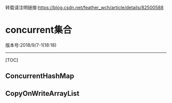 转载请注明链接:https://blog.csdn.net/feather_wch/article/details/82500588

# concurrent集合

版本号:2018/9/7-1(18:18)

---

[TOC]

## ConcurrentHashMap

## CopyOnWriteArrayList
